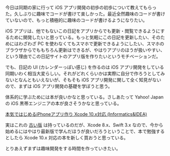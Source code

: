 今日は同期の家に行って iOS アプリ開発の初歩の初歩について教えてもらった。久しぶりに趣味でコードが書けて楽しかった。最近全然趣味のコードが書けていないので、もっと積極的に趣味のコードが書けるようになりたい。

iOS アプリは、他でもないこの日記をアプリからでも更新・閲覧できるようにするために開発したいと思っている。もっと気軽にこの日記を更新したい、そのためにはわざわざ PC を使わなくてもスマホで更新できるようにしたい、スマホのブラウザからでももちろん更新はできるが、やはりアプリのほうが扱いやすい、という理由でこの日記サイトのアプリ版を作りたいというモチベーションだ。

でも、日記の UI (カレンダーっぽい感じ) を作るのは iOS アプリ開発をしている同期いわく相当大変らしい。それがどれくらいかは実際に自分で作ろうとしてみないとなんともいえないが、そもそも iOS アプリ開発に関して全く知見がないので、まずは iOS アプリ開発の基礎を学ぼうと思う。

体系的に学ぶためには本が良いかなと思っている。さしあたって Yahoo! Japan の iOS 黒帯エンジニアの本が良さそうかなと思っている。

[本気ではじめるiPhoneアプリ作り Xcode 10.x対応 (Informatics&IDEA)](https://www.amazon.co.jp/dp/4815600031)

実はこれの [古い版](https://www.amazon.co.jp/dp/4797389826) は持っているのだが、Xcode 8.x、Swift 3.x なので、今から始めるにはやはり最新版で学んだほうが良いだろうということで、本で勉強するとしたら Xcode 10.x 対応の本を新しく買おうと思っている。

とりあえずまずは趣味開発をする時間を作っていきたい。
